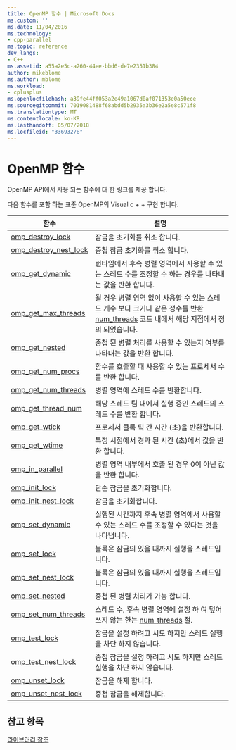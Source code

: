 ```yaml
---
title: OpenMP 함수 | Microsoft Docs
ms.custom: ''
ms.date: 11/04/2016
ms.technology:
- cpp-parallel
ms.topic: reference
dev_langs:
- C++
ms.assetid: a55a2e5c-a260-44ee-bbd6-de7e2351b384
author: mikeblome
ms.author: mblome
ms.workload:
- cplusplus
ms.openlocfilehash: a39fe44ff053a2e49a1067d0af071353e0a50ece
ms.sourcegitcommit: 7019081488f68abdd5b2935a3b36e2a5e8c571f8
ms.translationtype: MT
ms.contentlocale: ko-KR
ms.lasthandoff: 05/07/2018
ms.locfileid: "33693278"
---
```

# <a name="openmp-functions"></a>OpenMP 함수
OpenMP API에서 사용 되는 함수에 대 한 링크를 제공 합니다.  
  
 다음 함수를 포함 하는 표준 OpenMP의 Visual c + + 구현 합니다.  
  
|함수|설명|  
|--------------|-----------------|  
|[omp_destroy_lock](../../../parallel/openmp/reference/omp-destroy-lock.md)|잠금을 초기화를 취소 합니다.|  
|[omp_destroy_nest_lock](../../../parallel/openmp/reference/omp-destroy-nest-lock.md)|중첩 잠금 초기화를 취소 합니다.|  
|[omp_get_dynamic](../../../parallel/openmp/reference/omp-get-dynamic.md)|런타임에서 후속 병렬 영역에서 사용할 수 있는 스레드 수를 조정할 수 하는 경우를 나타내는 값을 반환 합니다.|  
|[omp_get_max_threads](../../../parallel/openmp/reference/omp-get-max-threads.md)|될 경우 병렬 영역 없이 사용할 수 있는 스레드 개수 보다 크거나 같은 정수를 반환 [num_threads](../../../parallel/openmp/reference/num-threads.md) 코드 내에서 해당 지점에서 정의 되었습니다.|  
|[omp_get_nested](../../../parallel/openmp/reference/omp-get-nested.md)|중첩 된 병렬 처리를 사용할 수 있는지 여부를 나타내는 값을 반환 합니다.|  
|[omp_get_num_procs](../../../parallel/openmp/reference/omp-get-num-procs.md)|함수를 호출할 때 사용할 수 있는 프로세서 수를 반환 합니다.|  
|[omp_get_num_threads](../../../parallel/openmp/reference/omp-get-num-threads.md)|병렬 영역에 스레드 수를 반환합니다.|  
|[omp_get_thread_num](../../../parallel/openmp/reference/omp-get-thread-num.md)|해당 스레드 팀 내에서 실행 중인 스레드의 스레드 수를 반환 합니다.|  
|[omp_get_wtick](../../../parallel/openmp/reference/omp-get-wtick.md)|프로세서 클록 틱 간 시간 (초)을 반환합니다.|  
|[omp_get_wtime](../../../parallel/openmp/reference/omp-get-wtime.md)|특정 시점에서 경과 된 시간 (초)에서 값을 반환 합니다.|  
|[omp_in_parallel](../../../parallel/openmp/reference/omp-in-parallel.md)|병렬 영역 내부에서 호출 된 경우 0이 아닌 값을 반환 합니다.|  
|[omp_init_lock](../../../parallel/openmp/reference/omp-init-lock.md)|단순 잠금을 초기화합니다.|  
|[omp_init_nest_lock](../../../parallel/openmp/reference/omp-init-nest-lock.md)|잠금을 초기화합니다.|  
|[omp_set_dynamic](../../../parallel/openmp/reference/omp-set-dynamic.md)|실행된 시간까지 후속 병렬 영역에서 사용할 수 있는 스레드 수를 조정할 수 있다는 것을 나타냅니다.|  
|[omp_set_lock](../../../parallel/openmp/reference/omp-set-lock.md)|블록은 잠금의 있을 때까지 실행을 스레드입니다.|  
|[omp_set_nest_lock](../../../parallel/openmp/reference/omp-set-nest-lock.md)|블록은 잠금의 있을 때까지 실행을 스레드입니다.|  
|[omp_set_nested](../../../parallel/openmp/reference/omp-set-nested.md)|중첩 된 병렬 처리가 가능 합니다.|  
|[omp_set_num_threads](../../../parallel/openmp/reference/omp-set-num-threads.md)|스레드 수, 후속 병렬 영역에 설정 하 여 덮어쓰지 않는 한는 [num_threads](../../../parallel/openmp/reference/num-threads.md) 절.|  
|[omp_test_lock](../../../parallel/openmp/reference/omp-test-lock.md)|잠금을 설정 하려고 시도 하지만 스레드 실행을 차단 하지 않습니다.|  
|[omp_test_nest_lock](../../../parallel/openmp/reference/omp-test-nest-lock.md)|중첩 잠금을 설정 하려고 시도 하지만 스레드 실행을 차단 하지 않습니다.|  
|[omp_unset_lock](../../../parallel/openmp/reference/omp-unset-lock.md)|잠금을 해제 합니다.|  
|[omp_unset_nest_lock](../../../parallel/openmp/reference/omp-unset-nest-lock.md)|중첩 잠금을 해제합니다.|  
  
## <a name="see-also"></a>참고 항목  
 [라이브러리 참조](../../../parallel/openmp/reference/openmp-library-reference.md)